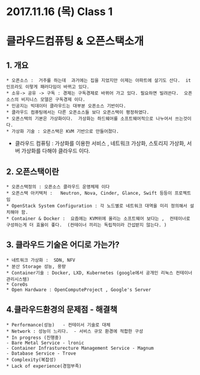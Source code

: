 2017.11.16 (목) Class 1
========================

# 클라우드컴퓨팅 & 오픈스택소개
## 1. 개요
	* 오픈소스 :  거주를 하는데  과거에는 집을 지었지만 이제는 아파트에 살기도 산다.  it인프라도 이렇게 패러다임이 바뀌고 있다.  
	* 소유-> 공유 -> 구독 : 경제는 구독경제로 바뀌어 가고 있다. 필요하면 빌려쓴다.  오픈소스의 비지니스 모델은 구독경제 이다. 
	* 인공지는 빅데이터 클라우드는 대부분 오픈소스 기반이다. 
	* 클라우드 컴퓨팅에서는 다른 오픈소스들 보다 오픈스택이 평정하였다. 
	* 오픈스택의 기본은 가상화이다.  가상화는 하드웨어를 소프트웨어적으로 나누어서 쓰는것이다.  
	* 가상화 기술 : 오픈스택은 KVM 기반으로 만들어졌다.
  * 클라우드 컴퓨팅 :   가상화를 이용한 서비스  , 네트워크 가상화, 스토리지 가상화,  서버 가상화를 다해야 클라우드 이다.  
  
## 2. 오픈스택이란
	* 오픈스택정의 : 오픈소스 클라우드 운영체제 이다 
	* 오픈스택 아키텍처 :   Neutron, Nova, Cinder, Glance, Swift 등등이 프로젝트 임 
	* OpenStack System Configuration : 각 노드별로 네트워크 대역을 미리 정의해서 설치해야 함. 
	* Container & Docker :  요즘에는 KVM위에 올리는 소프트웨어 보다는 ,  컨테이너로 구성하는게 더 효율이 좋다.  (컨테이너 끼리는 독립적이라 간섭받지 않는다. ) 

## 3. 클라우드 기술은 어디로 가는가? 
	* 네트워크 가상화 :  SDN, NFV 
	* 분산 Storage 성능, 용량  
	* Container기술 : Docker, LXD, Kubernetes (google에서 공개인 리눅스 컨테이너 관리시스템) 
	* CoreOs
	* Open Hardware : OpenComputeProject , Google's Server 

## 4.클라우드환경의 문제점 - 해결책
	* Performance(성능)   - 컨테이서 기술로 대체 
	* Network : 성능이 느리다.  - 서비스 규모 환경에 적합한 구성 
	* In progress (진행중) 
    - Bare Metal Service - lronic
    - Container Infrasturecture Management Service - Magnum 
    - Database Service - Trove  
	* Complexity(복잡성) 
	* Lack of experience(경험부족)



